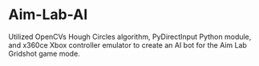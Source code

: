 # Aim-Lab-AI
Utilized OpenCVs Hough Circles algorithm, PyDirectInput Python module, and x360ce Xbox controller emulator to create an AI bot for the Aim Lab Gridshot game mode.

